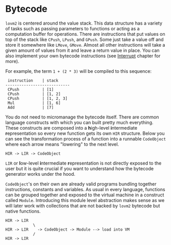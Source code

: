 # Bytecode

`lovm2` is centered around the value stack. This data structure has a variety of tasks such as passing parameters to functions or acting as a computation buffer for operations. There are instructions that put values on top of the stack like `CPush`, `LPush`, and `GPush`. Some just take a value off and store it somewhere like `LMove`, `GMove`. Almost all other instructions will take a given amount of values from it and leave a return value in place. You can also implement your own bytecode instructions (see [Interrupt](../vm/interrupt.md) chapter for more).

For example, the term `1 + (2 * 3)` will be compiled to this sequence:

``` bytecode
 instruction    | stack
----------------------------
 CPush          | [1]
 CPush          | [1, 2]
 CPush          | [1, 2, 3]
 Mul            | [1, 6]
 Add            | [7]
```

You do not need to micromanage the bytecode itself. There are common language constructs with which you can built pretty much everything. These constructs are composed into a **h**igh-level **i**ntermediate **r**epresentation so every new function gets its own `HIR` structure. Below you can see the transformation process of a function into a runnable `CodeObject` where each arrow means "lowering" to the next level.

```
HIR -> LIR -> CodeObject
```

`LIR` or **l**ow-level **i**ntermediate **r**epresentation is not directly exposed to the user but it is quite crucial if you want to understand how the bytecode generator works under the hood.

`CodeObject`'s on their own are already valid programs bundling together instructions, constants and variables. As usual in every language, functions can be grouped together and exposed to the virtual machine in a construct called `Module`. Introducing this module level abstraction makes sense as we will later work with collections that are not backed by `lovm2` bytecode but native functions.

```
HIR -> LIR 
            \
HIR -> LIR    -> CodeObject -> Module --> load into VM
            /
HIR -> LIR 
```
